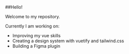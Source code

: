 ##Hello!

Welcome to my repository.

Currently I am working on:
- Improving my vue skills
- Creating a design system with vuetify and tailwind.css
- Building a Figma plugin